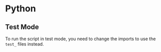 # Python

## Test Mode

To run the script in test mode, you need to change the imports to use the `test_` files instead.

